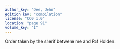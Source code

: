 ```yaml
---
author_key: "Dee, John"
edition_key: "compilation"
license: "CC0 1.0"
location: "page 91"
volume_key: "I"
---
```

Order taken by the sherif betwene me and Raf Holden.
